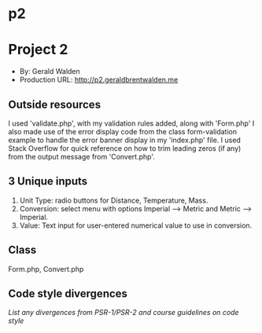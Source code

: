 # p2


# Project 2
+ By: Gerald Walden
+ Production URL: <http://p2.geraldbrentwalden.me>

## Outside resources
I used 'validate.php', with my validation rules added, along with 'Form.php'
I also made use of the error display code from the class form-validation example to handle the error banner display in my 'index.php' file.
I used Stack Overflow for quick reference on how to trim leading zeros (if any) from the output message from 'Convert.php'.

## 3 Unique inputs

1. Unit Type: radio buttons for Distance, Temperature, Mass.
2. Conversion: select menu with options Imperial --> Metric and Metric --> Imperial.
3. Value: Text input for user-entered numerical value to use in conversion.

## Class
Form.php, Convert.php

## Code style divergences
*List any divergences from PSR-1/PSR-2 and course guidelines on code style*

